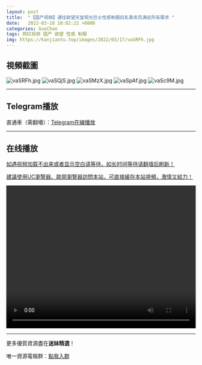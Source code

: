 ```yaml
---
layout: post
title:  "【国产视频】通往欲望天堂观光巴士性感制服巨乳乘务员满足所有需求 "
date:   2022-03-18 10:02:22 +0800
categories: GuoChan
tags: 网红视频 国产 欲望 性感 制服
img: https://kanjiantu.top/images/2022/03/17/vaSRFh.jpg
---
```



## 視頻截圖

![vaSRFh.jpg](https://kanjiantu.top/images/2022/03/17/vaSRFh.jpg)
![vaSQjS.jpg](https://kanjiantu.top/images/2022/03/17/vaSQjS.jpg)
![vaSMzX.jpg](https://kanjiantu.top/images/2022/03/17/vaSMzX.jpg)
![vaSpAf.jpg](https://kanjiantu.top/images/2022/03/17/vaSpAf.jpg)
![vaSc9M.jpg](https://kanjiantu.top/images/2022/03/17/vaSc9M.jpg)

* * *
## Telegram播放

直通車（需翻墻）：[Telegram在線播放](https://t.me/mimeijingxuan/175)

* * *
## 在线播放
<u>如遇视频加载不出来或者显示空白请等待，如长时间等待请翻墙后刷新！</u>

<u>建議使用UC瀏覽器、歐朋瀏覽器訪問本站，可直接緩存本站視頻，激情又給力！</u>
<center><video src="https://cdn.publer.io/uploads/tmp/1648488228-24763-0698-4412/d78b390abe620934ea8d100c2ed2a249.mp4" width="100%" height="380px" controls="controls"></video></center>

* * *
更多優質資源盡在**迷妹精選**！

唯一資源電報群：[點我入群](https://t.me/mimeijingxuan)



